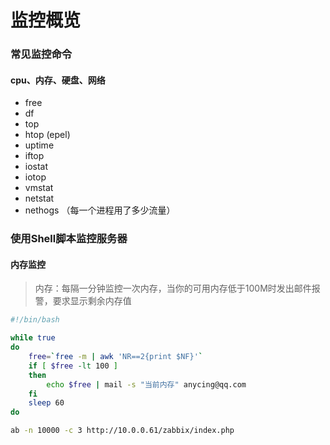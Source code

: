 # 监控概览

### 常见监控命令

#### cpu、内存、硬盘、网络

* free
* df
* top
* htop (epel)
* uptime
* iftop
* iostat
* iotop
* vmstat
* netstat
* nethogs （每一个进程用了多少流量）

####

### 使用Shell脚本监控服务器

#### 内存监控

> 内存：每隔一分钟监控一次内存，当你的可用内存低于100M时发出邮件报警，要求显示剩余内存值

```bash
#!/bin/bash

while true
do
    free=`free -m | awk 'NR==2{print $NF}'`
    if [ $free -lt 100 ]
    then
        echo $free | mail -s "当前内存" anycing@qq.com
    fi
    sleep 60
do

ab -n 10000 -c 3 http://10.0.0.61/zabbix/index.php
```

